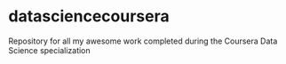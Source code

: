 # datasciencecoursera
Repository for all my awesome work completed during the Coursera Data Science specialization
